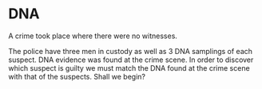 # DNA

A crime took place where there were no witnesses. 


The police have three men in custody as well as 3 DNA samplings of each suspect. DNA evidence was found at the crime scene. In order to discover which suspect is guilty we must match the DNA found at the crime scene with that of the suspects. Shall we begin?
